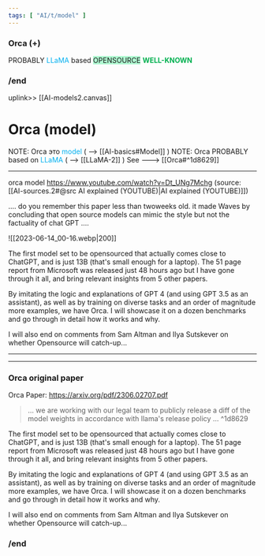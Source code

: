 ```yaml
---
tags: [ "AI/t/model" ]
---
```


### Orca (+)
PROBABLY <font color="#00b0f0">LLaMA</font> based
<span style="background:#affad1">OPENSOURCE</span>
<font color="#00b050"><b>WELL-KNOWN</b></font>
### /end
uplink>> [[AI-models2.canvas]] 

# Orca (model)
NOTE: Orca это <font color="#00b0f0">model</font> ( -->  [[AI-basics#Model]] )
NOTE: Orca PROBABLY based on <font color="#00b0f0">LLaMA</font> ( --> [[LLaMA-2]]   ) See ---> [[Orca#^1d8629]]


----
orca model
https://www.youtube.com/watch?v=Dt_UNg7Mchg
(source:   [[AI-sources.2#@src AI explained (YOUTUBE)|AI explained (YOUTUBE)]])

.... do you remember this paper less than twoweeks old. it made Waves by concluding
that open source models can mimic the style but not the factuality of chat GPT ....

![[2023-06-14_00-16.webp|200]]

The first model set to be opensourced that actually comes close to ChatGPT, and is just 13B (that's small enough for a laptop). The 51 page report from Microsoft was released just 48 hours ago but I have gone through it all, and bring relevant insights from 5 other papers.

By imitating the logic and explanations of GPT 4 (and using GPT 3.5 as an assistant), as well as by training on diverse tasks and an order of magnitude more examples, we have Orca. I will showcase it on a dozen benchmarks and go through in detail how it works and why. 

I will also end on comments from Sam Altman and Ilya Sutskever on whether Opensource will catch-up...

---



------
### Orca original paper

Orca Paper: https://arxiv.org/pdf/2306.02707.pdf

> ... we are working with our legal team to publicly release a diff of the model weights in accordance with llama's release policy ...  ^1d8629


The first model set to be opensourced that actually comes close to ChatGPT, and is just 13B (that's small enough for a laptop). The 51 page report from Microsoft was released just 48 hours ago but I have gone through it all, and bring relevant insights from 5 other papers.

By imitating the logic and explanations of GPT 4 (and using GPT 3.5 as an assistant), as well as by training on diverse tasks and an order of magnitude more examples, we have Orca. I will showcase it on a dozen benchmarks and go through in detail how it works and why. 

I will also end on comments from Sam Altman and Ilya Sutskever on whether Opensource will catch-up...

### /end



